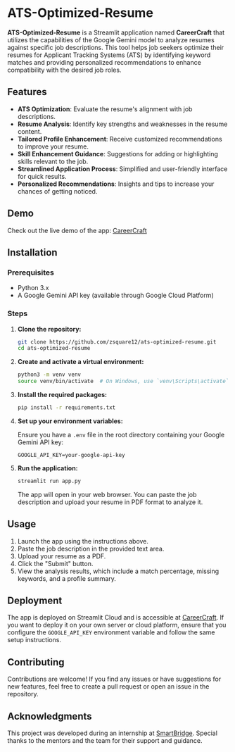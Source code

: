 # ATS-Optimized-Resume

**ATS-Optimized-Resume** is a Streamlit application named **CareerCraft** that utilizes the capabilities of the Google Gemini model to analyze resumes against specific job descriptions. This tool helps job seekers optimize their resumes for Applicant Tracking Systems (ATS) by identifying keyword matches and providing personalized recommendations to enhance compatibility with the desired job roles.

## Features

- **ATS Optimization**: Evaluate the resume's alignment with job descriptions.
- **Resume Analysis**: Identify key strengths and weaknesses in the resume content.
- **Tailored Profile Enhancement**: Receive customized recommendations to improve your resume.
- **Skill Enhancement Guidance**: Suggestions for adding or highlighting skills relevant to the job.
- **Streamlined Application Process**: Simplified and user-friendly interface for quick results.
- **Personalized Recommendations**: Insights and tips to increase your chances of getting noticed.

## Demo

Check out the live demo of the app: [CareerCraft](https://career-craft.azurewebsites.net/)

## Installation

### Prerequisites

- Python 3.x
- A Google Gemini API key (available through Google Cloud Platform)

### Steps

1. **Clone the repository:**

   ```bash
   git clone https://github.com/zsquare12/ats-optimized-resume.git
   cd ats-optimized-resume
   ```

2. **Create and activate a virtual environment:**

   ```bash
   python3 -m venv venv
   source venv/bin/activate  # On Windows, use `venv\Scripts\activate`
   ```

3. **Install the required packages:**

   ```bash
   pip install -r requirements.txt
   ```

4. **Set up your environment variables:**

   Ensure you have a `.env` file in the root directory containing your Google Gemini API key:

   ```env
   GOOGLE_API_KEY=your-google-api-key
   ```

5. **Run the application:**

   ```bash
   streamlit run app.py
   ```

   The app will open in your web browser. You can paste the job description and upload your resume in PDF format to analyze it.

## Usage

1. Launch the app using the instructions above.
2. Paste the job description in the provided text area.
3. Upload your resume as a PDF.
4. Click the "Submit" button.
5. View the analysis results, which include a match percentage, missing keywords, and a profile summary.

## Deployment

The app is deployed on Streamlit Cloud and is accessible at [CareerCraft](https://career-craft.streamlit.app/). If you want to deploy it on your own server or cloud platform, ensure that you configure the `GOOGLE_API_KEY` environment variable and follow the same setup instructions.

## Contributing

Contributions are welcome! If you find any issues or have suggestions for new features, feel free to create a pull request or open an issue in the repository.

## Acknowledgments

This project was developed during an internship at [SmartBridge](https://www.linkedin.com/company/smartbridge/mycompany/verification/). Special thanks to the mentors and the team for their support and guidance. 

